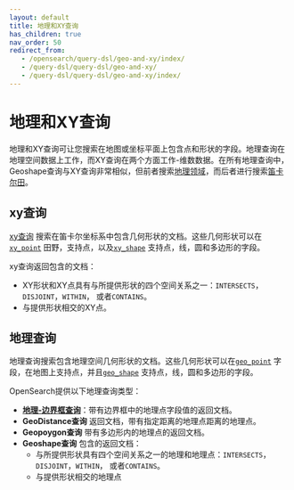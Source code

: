 ```yaml
---
layout: default
title: 地理和XY查询
has_children: true
nav_order: 50
redirect_from:
   - /opensearch/query-dsl/geo-and-xy/index/
   - /query-dsl/query-dsl/geo-and-xy/
   - /query-dsl/query-dsl/geo-and-xy/index/
---
```


# 地理和XY查询

地理和XY查询可让您搜索在地图或坐标平面上包含点和形状的字段。地理查询在地理空间数据上工作，而XY查询在两个方面工作-维数数据。在所有地理查询中，Geoshape查询与XY查询非常相似，但前者搜索[地理领域]({{site.url}}{{site.baseurl}}/opensearch/supported-field-types/geographic)，而后者进行搜索[笛卡尔田]({{site.url}}{{site.baseurl}}/opensearch/supported-field-types/xy)。

## xy查询

[xy查询]({{site.url}}{{site.baseurl}}/opensearch/query-dsl/geo-and-xy/xy) 搜索在笛卡尔坐标系中包含几何形状的文档。这些几何形状可以在[`xy_point`]({{site.url}}{{site.baseurl}}/opensearch/supported-field-types/xy-point) 田野，支持点，以及[`xy_shape`]({{site.url}}{{site.baseurl}}/opensearch/supported-field-types/xy-shape) 支持点，线，圆和多边形的字段。

xy查询返回包含的文档：
- XY形状和XY点具有与所提供形状的四个空间关系之一：`INTERSECTS`，`DISJOINT`，`WITHIN`， 或者`CONTAINS`。
- 与提供形状相交的XY点。

## 地理查询

地理查询搜索包含地理空间几何形状的文档。这些几何形状可以在[`geo_point`]({{site.url}}{{site.baseurl}}/opensearch/supported-field-types/geo-point) 字段，在地图上支持点，并且[`geo_shape`]({{site.url}}{{site.baseurl}}/opensearch/supported-field-types/geo-shape) 支持点，线，圆和多边形的字段。

OpenSearch提供以下地理查询类型：

- [**地理-边界框查询**]({{site.url}}{{site.baseurl}}/opensearch/query-dsl/geo-and-xy/geo-bounding-box/)：带有边界框中的地理点字段值的返回文档。
- **GeoDistance查询** 返回文档，带有指定距离的地理点距离的地理点。
- **Geopoygon查询** 带有多边形内的地理点的返回文档。
- **Geoshape查询** 包含的返回文档：
    - 与所提供形状具有四个空间关系之一的地理和地理点：`INTERSECTS`，`DISJOINT`，`WITHIN`， 或者`CONTAINS`。
    - 与提供形状相交的地理点

